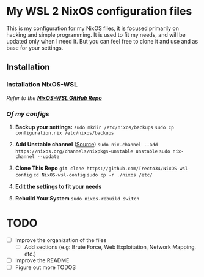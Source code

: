 # My WSL 2 NixOS configuration files

This is my configuration for my NixOS files, it is focused primarily on hacking and simple programming.
It is used to fit my needs, and will be updated only when I need it. 
But you can feel free to clone it and use and as base for your settings.

## Installation
### Installation NixOS-WSL
*Refer to the **[NixOS-WSL GitHub Repo](https://github.com/nix-community/NixOS-WSL)***

### *Of my configs* 
1. **Backup your settings:**
`sudo mkdir /etc/nixos/backups`
`sudo cp configuration.nix /etc/nixos/backups`

2. **Add Unstable channel** ([Source](https://gist.github.com/voidIess/59ba97e4f759c2498f81289205582e61))
`sudo nix-channel --add https://nixos.org/channels/nixpkgs-unstable unstable`
`sudo nix-channel --update`

3. **Clone This Repo**
`git clone https://github.com/Trecto34/NixOS-wsl-config`
`cd NixOS-wsl-config`
`sudo cp -r ./nixos /etc/`

4. **Edit the settings to fit your needs**

5. **Rebuild Your System**
`sudo nixos-rebuild switch`

# TODO
- [ ] Improve the organization of the files
    - [ ] Add sections (e.g: Brute Force, Web Exploitation, Network Mapping, etc.)
- [ ] Improve the README
- [ ] Figure out more TODOS
